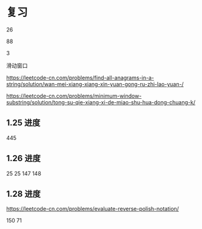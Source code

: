 # 复习

26

88

3

滑动窗口

https://leetcode-cn.com/problems/find-all-anagrams-in-a-string/solution/wan-mei-xiang-xiang-xin-yuan-gong-ru-zhi-lao-yuan-/

https://leetcode-cn.com/problems/minimum-window-substring/solution/tong-su-qie-xiang-xi-de-miao-shu-hua-dong-chuang-k/

## 1.25 进度

445

## 1.26 进度

25 
25 147 148

## 1.28 进度

https://leetcode-cn.com/problems/evaluate-reverse-polish-notation/

150 71
